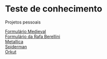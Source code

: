 # Teste de conhecimento
Projetos pessoais

<a href="https://diogovaladao.github.io/teste/form-novo/" target="_blank">Formulário Medieval</a> <br>
<a href="https://diogovaladao.github.io/teste/formulario/formulario.html" target="_blank"> Formulário da Rafa Berellini</a><br>
<a href="https://diogovaladao.github.io/teste/metallica/index.html" target="_blank">Metallica</a><br>
<a href="https://diogovaladao.github.io/teste/spiderman/index.html" taget="_blank"> Spiderman</a><br>
<a href="https://diogovaladao.github.io/teste/orkut/index.html" taget="_blank"> Orkut</a>
